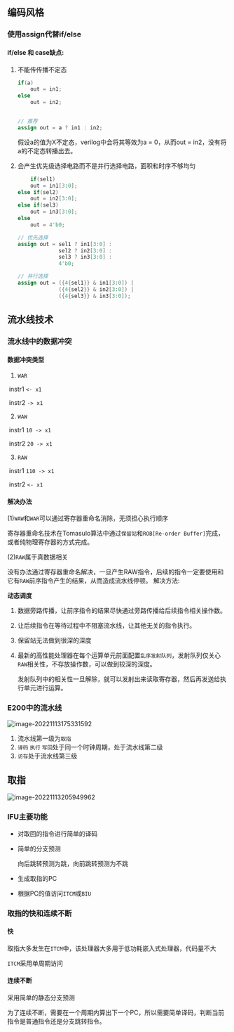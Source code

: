 ## 编码风格

### 使用assign代替if/else

#### if/else 和 case缺点:

1. 不能传传播不定态

    ```verilog
    if(a)
        out = in1;
    else 
        out = in2;
    
    
    // 推荐
    assign out = a ? in1 : in2;
    ```

    假设a的值为X不定态，verilog中会将其等效为a = 0，从而out = in2，没有将a的不定态转播出去。

2. 会产生优先级选择电路而不是并行选择电路，面积和时序不够均匀

    ```verilog
    	if(sel1)
        out = in1[3:0];
    else if(sel2)
        out = in2[3:0];
    else if(sel3)
        out = in3[3:0];
    else
        out = 4'b0;
    
    // 优先选择
    assign out = sel1 ? in1[3:0] : 
        		 sel2 ? in2[3:0] :
        		 sel3 ? in3[3:0] :
               	 4'b0;
    
    // 并行选择
    assign out = ({4{sel1}} & in1[3:0]) |
        		 ({4{sel2}} & in2[3:0]) |
        		 ({4{sel3}} & in3[3:0]);
    ```

    

## 流水线技术

### 流水线中的数据冲突

#### 数据冲突类型

1. `WAR`

​	instr1         `<- x1`

​	instr2	`-> x1`

2. `WAW`

​	instr1	`10 -> x1`

​	instr2	`20 -> x1`

3. `RAW`

​	instr1	`110 -> x1`

​	instr2	`<- x1`

#### 解决办法

(1)`WAW`和`WAR`可以通过寄存器重命名消除，无须担心执行顺序

​	寄存器重命名技术在Tomasulo算法中通过`保留站`和`ROB[Re-order Buffer]`完成，或者纯物理寄存器的方式完成。

(2)`RAW`属于真数据相关

​	没有办法通过寄存器重命名解决，一旦产生RAW指令，后续的指令一定要使用和它有`RAW`前序指令产生的结果，从而造成流水线停顿。		解决方法:

**动态调度**

 1. 数据旁路传播，让前序指令的结果尽快通过旁路传播给后续指令相关操作数。

 2. 让后续指令在等待过程中不阻塞流水线，让其他无关的指令执行。

 3. 保留站无法做到很深的深度

 4. 最新的高性能处理器在每个运算单元前面配置`乱序发射队列`，发射队列仅关心`RAW`相关性，不存放操作数，可以做到较深的深度。

    发射队列中的相关性一旦解除，就可以发射出来读取寄存器，然后再发送给执行单元进行运算。

### E200中的流水线

![image-20221113175331592](E:\xproj\e200_x\mark.assets\image-20221113175331592.png)

1. 流水线第一级为`取指`
2. `译码` `执行` `写回`处于同一个时钟周期，处于流水线第二级
3. `访存`处于流水线第三级

## 取指

![image-20221113205949962](E:\xproj\e200_x\mark.assets\image-20221113205949962.png)

### IFU主要功能

- 对取回的指令进行简单的译码

- 简单的分支预测

    向后跳转预测为跳，向前跳转预测为不跳

- 生成取指的PC

- 根据PC的值访问`ITCM`或`BIU`

### 取指的快和连续不断

#### 快

取指大多发生在`ITCM`中，该处理器大多用于低功耗嵌入式处理器，代码量不大

`ITCM`采用单周期访问

#### 连续不断

采用简单的静态分支预测

为了连续不断，需要在一个周期内算出下一个PC，所以需要简单译码，判断当前指令是普通指令还是分支跳转指令。
